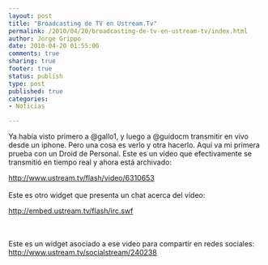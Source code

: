 ```yaml
--- 
layout: post
title: "Broadcasting de TV en Ustream.Tv"
permalink: /2010/04/20/broadcasting-de-tv-en-ustream-tv/index.html
author: Jorge Grippo
date: 2010-04-20 01:55:00
comments: true
sharing: true
footer: true
status: publish
type: post
published: true
categories: 
- Noticias

---
```

<!-- 137 -->
Ya había visto primero a @gallo1, y luego a @guidocm transmitir en vivo desde un iphone. Pero una cosa es verlo y otra hacerlo. Aquí va mi primera prueba con un Droid de Personal. Este es un video que efectivamente se transmitió en tiempo real y ahora está archivado:<br />

<a href="http://www.ustream.tv/flash/video/6310653">http://www.ustream.tv/flash/video/6310653</a>
<br />
<br />
Este es otro widget que presenta un chat acerca del video:<br />

<a href="http://embed.ustream.tv/flash/irc.swf">http://embed.ustream.tv/flash/irc.swf</a>


<br />
<br />
Este es un widget asociado a ese video para compartir en redes sociales:<br />
<a href="http://www.ustream.tv/socialstream/240238">http://www.ustream.tv/socialstream/240238</a>

<br />
<br />

